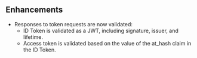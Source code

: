 ## Enhancements

- Responses to token requests are now validated:
  - ID Token is validated as a JWT, including signature, issuer, and lifetime.
  - Access token is validated based on the value of the at_hash claim in the ID Token.
